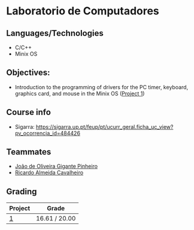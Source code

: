 # Laboratorio de Computadores

## Languages/Technologies
- C/C++
- Minix OS


## Objectives: 
- Introduction to the programming of drivers for the PC timer, keyboard, graphics card, and mouse in the Minix OS ([Project 1](./proj/))

## Course info
- Sigarra: https://sigarra.up.pt/feup/pt/ucurr_geral.ficha_uc_view?pv_ocorrencia_id=484426

## Teammates
- [João de Oliveira Gigante Pinheiro](https://github.com/jogp10)
- [Ricardo Almeida Cavalheiro](https://github.com/RicardoCavalheiro123)


## Grading

| Project | Grade |
| ------- | ----- |
| [1](./proj/) | 16.61 / 20.00 |

